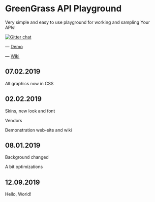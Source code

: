 # GreenGrass API Playground

Very simple and easy to use playground for working and sampling Your APIs!

[![Gitter chat](https://badges.gitter.im/gitterHQ/gitter.png)](https://gitter.im/yxinity-group/green-grass-api)

&mdash; [Demo](https://larin.name/software/green-grass-api "Demonstration")

&mdash; [Wiki](https://github.com/Yxine/GreenGrassAPI/wiki/About "Wiki")

## 07.02.2019

All graphics now in CSS

## 02.02.2019

Skins, new look and font

Vendors

Demonstration web-site and wiki

## 08.01.2019

Background changed

A bit optimizations

## 12.09.2019

Hello, World!
